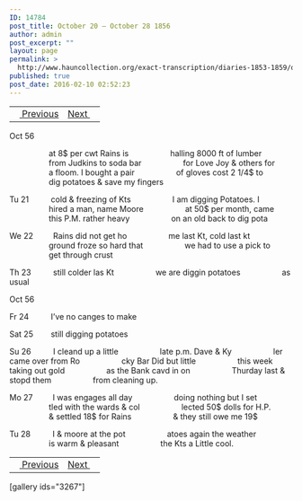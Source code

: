 ```yaml
---
ID: 14784
post_title: October 20 – October 28 1856
author: admin
post_excerpt: ""
layout: page
permalink: >
  http://www.hauncollection.org/exact-transcription/diaries-1853-1859/october-20-october-28-1856/
published: true
post_date: 2016-02-10 02:52:23
---
```

<table style="width: 100%;" align="center">
<tbody>
<tr>
<td><a href="http://www.hauncollection.org/version-2/diaries-1853-1859/october-13-october-19-1856/"><img src="https://lh3.googleusercontent.com/-EFJpxxNiPNw/VqgtWBCZrMI/AAAAAAAAAFU/WfY4lPFWWkg/s800-Ic42/Soeb-Plain-Arrows-8-10px.png" alt="" width="10" height="10" /> Previous</a></td>
<td style="text-align: right;"><a href="http://www.hauncollection.org/version-2/diaries-1853-1859/october-29-november-5-1856/">Next <img src="https://lh3.googleusercontent.com/-67k0cYlpXHw/VqgtWKz1MXI/AAAAAAAAAFU/k9PW_Piyurk/s800-Ic42/Soeb-Plain-Arrows-5-10px.png" alt="" width="10" height="10" /></a></td>
</tr>
</tbody>
</table>
Oct 56

<span style="margin-left: 70px;">at 8$ per cwt Rains is
<span style="margin-left: 70px;">halling 8000 ft of lumber
<span style="margin-left: 70px;">from Judkins to soda bar
<span style="margin-left: 70px;">for Love Joy &amp; others for
<span style="margin-left: 70px;">a floom. I bought a pair
<span style="margin-left: 70px;">of gloves cost 2 1/4$ to
<span style="margin-left: 70px;">dig potatoes &amp; save my fingers</span></span></span></span></span></span></span>

Tu 21          cold &amp; freezing of Kts
<span style="margin-left: 70px;">I am digging Potatoes. I
<span style="margin-left: 70px;">hired a man, name Moore
<span style="margin-left: 70px;">at 50$ per month, came
<span style="margin-left: 70px;">this P.M. rather heavy
<span style="margin-left: 70px;">on an old back to dig pota</span></span></span></span></span>

We 22         Rains did not get ho
<span style="margin-left: 70px;">me last Kt, cold last kt
<span style="margin-left: 70px;">ground froze so hard that
<span style="margin-left: 70px;">we had to use a pick to
<span style="margin-left: 70px;">get through crust</span></span></span></span>

Th 23          still colder las Kt
<span style="margin-left: 70px;">we are diggin potatoes
<span style="margin-left: 70px;">as usual</span></span>

Oct 56

Fr 24          I’ve no canges to make

Sat 25        still digging potatoes

Su 26          I cleand up a little
<span style="margin-left: 70px;">late p.m. Dave &amp; Ky
<span style="margin-left: 70px;">ler came over from Ro
<span style="margin-left: 70px;">cky Bar Did but little
<span style="margin-left: 70px;">this week taking out gold
<span style="margin-left: 70px;">as the Bank cavd in on
<span style="margin-left: 70px;">Thurday last &amp; stopd them
<span style="margin-left: 70px;">from cleaning up.</span></span></span></span></span></span></span>

Mo 27         I was engages all day
<span style="margin-left: 70px;">doing nothing but I set
<span style="margin-left: 70px;">tled with the wards &amp; col
<span style="margin-left: 70px;">lected 50$ dolls for H.P.
<span style="margin-left: 70px;">&amp; settled 18$ for Rains
<span style="margin-left: 70px;">&amp; they still owe me 19$</span></span></span></span></span>

Tu 28          I &amp; moore at the pot
<span style="margin-left: 70px;">atoes again the weather
<span style="margin-left: 70px;">is warm &amp; pleasant
<span style="margin-left: 70px;">the Kts a Little cool.</span></span></span>
<table style="width: 100%;" align="center">
<tbody>
<tr>
<td><a href="http://www.hauncollection.org/version-2/diaries-1853-1859/october-13-october-19-1856/"><img src="https://lh3.googleusercontent.com/-EFJpxxNiPNw/VqgtWBCZrMI/AAAAAAAAAFU/WfY4lPFWWkg/s800-Ic42/Soeb-Plain-Arrows-8-10px.png" alt="" width="10" height="10" /> Previous</a></td>
<td style="text-align: right;"><a href="http://www.hauncollection.org/version-2/diaries-1853-1859/october-29-november-5-1856/">Next <img src="https://lh3.googleusercontent.com/-67k0cYlpXHw/VqgtWKz1MXI/AAAAAAAAAFU/k9PW_Piyurk/s800-Ic42/Soeb-Plain-Arrows-5-10px.png" alt="" width="10" height="10" /></a></td>
</tr>
</tbody>
</table>
[gallery ids="3267"]